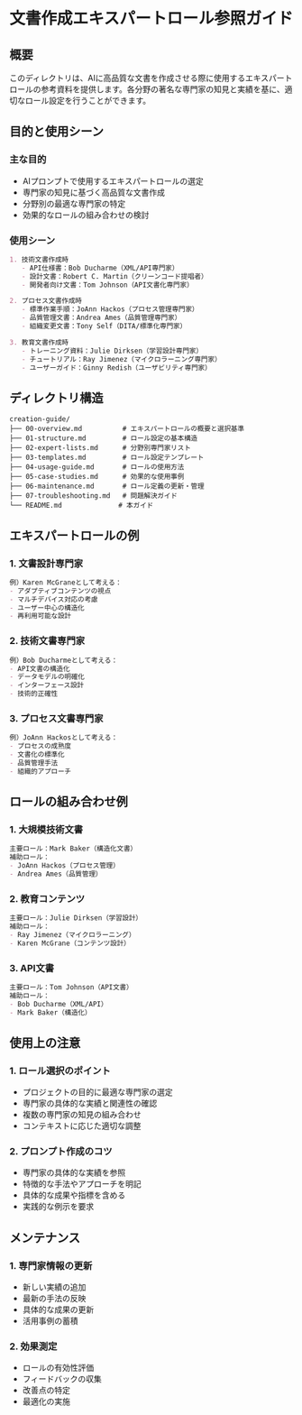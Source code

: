 # 文書作成エキスパートロール参照ガイド

## 概要
このディレクトリは、AIに高品質な文書を作成させる際に使用するエキスパートロールの参考資料を提供します。各分野の著名な専門家の知見と実績を基に、適切なロール設定を行うことができます。

## 目的と使用シーン

### 主な目的
- AIプロンプトで使用するエキスパートロールの選定
- 専門家の知見に基づく高品質な文書作成
- 分野別の最適な専門家の特定
- 効果的なロールの組み合わせの検討

### 使用シーン
```markdown
1. 技術文書作成時
   - API仕様書：Bob Ducharme（XML/API専門家）
   - 設計文書：Robert C. Martin（クリーンコード提唱者）
   - 開発者向け文書：Tom Johnson（API文書化専門家）

2. プロセス文書作成時
   - 標準作業手順：JoAnn Hackos（プロセス管理専門家）
   - 品質管理文書：Andrea Ames（品質管理専門家）
   - 組織変更文書：Tony Self（DITA/標準化専門家）

3. 教育文書作成時
   - トレーニング資料：Julie Dirksen（学習設計専門家）
   - チュートリアル：Ray Jimenez（マイクロラーニング専門家）
   - ユーザーガイド：Ginny Redish（ユーザビリティ専門家）
```

## ディレクトリ構造
```
creation-guide/
├── 00-overview.md          # エキスパートロールの概要と選択基準
├── 01-structure.md         # ロール設定の基本構造
├── 02-expert-lists.md      # 分野別専門家リスト
├── 03-templates.md         # ロール設定テンプレート
├── 04-usage-guide.md       # ロールの使用方法
├── 05-case-studies.md      # 効果的な使用事例
├── 06-maintenance.md       # ロール定義の更新・管理
├── 07-troubleshooting.md   # 問題解決ガイド
└── README.md              # 本ガイド
```

## エキスパートロールの例

### 1. 文書設計専門家
```markdown
例）Karen McGraneとして考える：
- アダプティブコンテンツの視点
- マルチデバイス対応の考慮
- ユーザー中心の構造化
- 再利用可能な設計
```

### 2. 技術文書専門家
```markdown
例）Bob Ducharmeとして考える：
- API文書の構造化
- データモデルの明確化
- インターフェース設計
- 技術的正確性
```

### 3. プロセス文書専門家
```markdown
例）JoAnn Hackosとして考える：
- プロセスの成熟度
- 文書化の標準化
- 品質管理手法
- 組織的アプローチ
```

## ロールの組み合わせ例

### 1. 大規模技術文書
```markdown
主要ロール：Mark Baker（構造化文書）
補助ロール：
- JoAnn Hackos（プロセス管理）
- Andrea Ames（品質管理）
```

### 2. 教育コンテンツ
```markdown
主要ロール：Julie Dirksen（学習設計）
補助ロール：
- Ray Jimenez（マイクロラーニング）
- Karen McGrane（コンテンツ設計）
```

### 3. API文書
```markdown
主要ロール：Tom Johnson（API文書）
補助ロール：
- Bob Ducharme（XML/API）
- Mark Baker（構造化）
```

## 使用上の注意

### 1. ロール選択のポイント
- プロジェクトの目的に最適な専門家の選定
- 専門家の具体的な実績と関連性の確認
- 複数の専門家の知見の組み合わせ
- コンテキストに応じた適切な調整

### 2. プロンプト作成のコツ
- 専門家の具体的な実績を参照
- 特徴的な手法やアプローチを明記
- 具体的な成果や指標を含める
- 実践的な例示を要求

## メンテナンス

### 1. 専門家情報の更新
- 新しい実績の追加
- 最新の手法の反映
- 具体的な成果の更新
- 活用事例の蓄積

### 2. 効果測定
- ロールの有効性評価
- フィードバックの収集
- 改善点の特定
- 最適化の実施